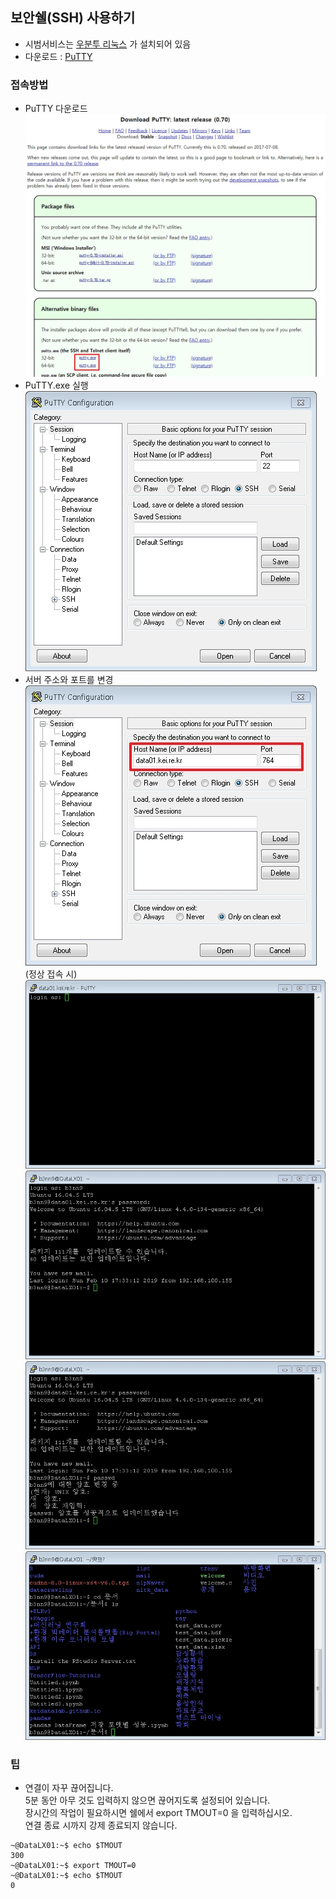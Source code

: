## 보안쉘(SSH) 사용하기
- 시범서비스는 [우분투 리눅스](https://www.ubuntu.com/) 가 설치되어 있음  
- 다운로드 : [PuTTY](https://www.chiark.greenend.org.uk/~sgtatham/putty/latest.html)  
### 접속방법
- PuTTY 다운로드  
![SSH_01PuTTY-0_2.jpg](img/SSH_01PuTTY-0_2.jpg)  
- PuTTY.exe 실행  
![SSH_01PuTTY-1.jpg](img/SSH_01PuTTY-1.jpg)  
- 서버 주소와 포트를 변경  
![SSH_01PuTTY-2.jpg](img/SSH_01PuTTY-2_2.jpg)  
(정상 접속 시)  
![SSH_01PuTTY-3.jpg](img/SSH_01PuTTY-3.jpg)  
![SSH_01PuTTY-4.jpg](img/SSH_01PuTTY-4.jpg)  
![SSH_01PuTTY-5.jpg](img/SSH_01PuTTY-5.jpg)  
![SSH_01PuTTY-6.jpg](img/SSH_01PuTTY-6.jpg)  
### 팁
- 연결이 자꾸 끊어집니다.  
  5분 동안 아무 것도 입력하지 않으면 끊어지도록 설정되어 있습니다.  
  장시간의 작업이 필요하시면 쉘에서 export TMOUT=0 을 입력하십시오.  
  연결 종료 시까지 강제 종료되지 않습니다.  
~~~
~@DataLX01:~$ echo $TMOUT
300
~@DataLX01:~$ export TMOUT=0
~@DataLX01:~$ echo $TMOUT
0
~~~
